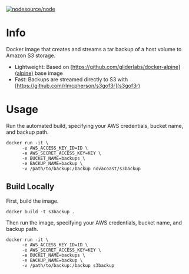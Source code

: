 [![nodesource/node](http://dockeri.co/image/novacoast/s3backup)](https://registry.hub.docker.com/u/novacoast/s3backup/)

# Info
Docker image that creates and streams a tar backup of a host volume to Amazon S3 storage.

+ Lightweight: Based on [https://github.com/gliderlabs/docker-alpine](alpine) base image
+ Fast: Backups are streamed directly to S3 with [https://github.com/rlmcpherson/s3gof3r](s3gof3r)

# Usage
Run the automated build, specifying your AWS credentials, bucket name, and backup path.

```
docker run -it \
      -e AWS_ACCESS_KEY_ID=ID \
      -e AWS_SECRET_ACCESS_KEY=KEY \
      -e BUCKET_NAME=backups \
      -e BACKUP_NAME=backup \
      -v /path/to/backup:/backup novacoast/s3backup
```

## Build Locally
First, build the image.

```
docker build -t s3backup .
```

Then run the image, specifying your AWS credentials, bucket name, and backup path.

```
docker run -it \
      -e AWS_ACCESS_KEY_ID=ID \
      -e AWS_SECRET_ACCESS_KEY=KEY \
      -e BUCKET_NAME=backups \
      -e BACKUP_NAME=backup \
      -v /path/to/backup:/backup s3backup
```
